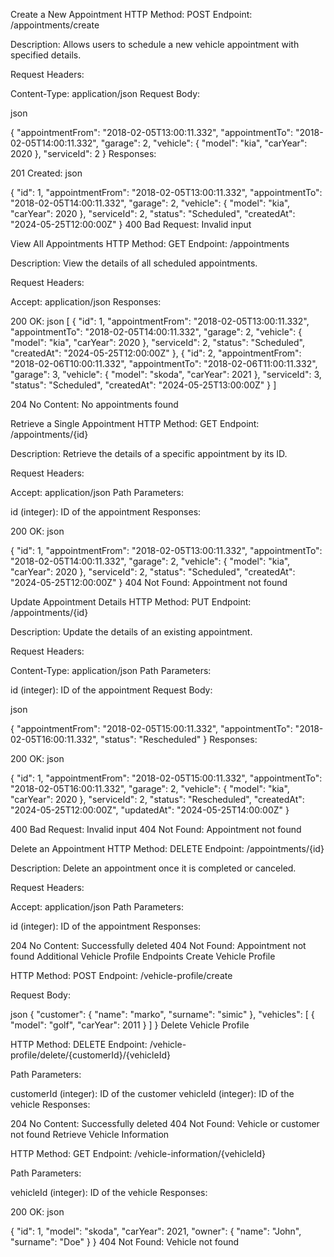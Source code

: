 Create a New Appointment
HTTP Method: POST
Endpoint: /appointments/create

Description: Allows users to schedule a new vehicle appointment with specified details.

Request Headers:

Content-Type: application/json
Request Body:

json

{
  "appointmentFrom": "2018-02-05T13:00:11.332",
  "appointmentTo": "2018-02-05T14:00:11.332",
  "garage": 2,
  "vehicle": {
    "model": "kia",
    "carYear": 2020
  },
  "serviceId": 2
}
Responses:

201 Created:
json

{
  "id": 1,
  "appointmentFrom": "2018-02-05T13:00:11.332",
  "appointmentTo": "2018-02-05T14:00:11.332",
  "garage": 2,
  "vehicle": {
    "model": "kia",
    "carYear": 2020
  },
  "serviceId": 2,
  "status": "Scheduled",
  "createdAt": "2024-05-25T12:00:00Z"
}
400 Bad Request: Invalid input



View All Appointments
HTTP Method: GET
Endpoint: /appointments

Description: View the details of all scheduled appointments.

Request Headers:

Accept: application/json
Responses:

200 OK:
json
[
  {
    "id": 1,
    "appointmentFrom": "2018-02-05T13:00:11.332",
    "appointmentTo": "2018-02-05T14:00:11.332",
    "garage": 2,
    "vehicle": {
      "model": "kia",
      "carYear": 2020
    },
    "serviceId": 2,
    "status": "Scheduled",
    "createdAt": "2024-05-25T12:00:00Z"
  },
  {
    "id": 2,
    "appointmentFrom": "2018-02-06T10:00:11.332",
    "appointmentTo": "2018-02-06T11:00:11.332",
    "garage": 3,
    "vehicle": {
      "model": "skoda",
      "carYear": 2021
    },
    "serviceId": 3,
    "status": "Scheduled",
    "createdAt": "2024-05-25T13:00:00Z"
  }
  ]
  
204 No Content: No appointments found



Retrieve a Single Appointment
HTTP Method: GET
Endpoint: /appointments/{id}

Description: Retrieve the details of a specific appointment by its ID.

Request Headers:

Accept: application/json
Path Parameters:

id (integer): ID of the appointment
Responses:

200 OK:
json

{
  "id": 1,
  "appointmentFrom": "2018-02-05T13:00:11.332",
  "appointmentTo": "2018-02-05T14:00:11.332",
  "garage": 2,
  "vehicle": {
    "model": "kia",
    "carYear": 2020
  },
  "serviceId": 2,
  "status": "Scheduled",
  "createdAt": "2024-05-25T12:00:00Z"
}
404 Not Found: Appointment not found



Update Appointment Details
HTTP Method: PUT
Endpoint: /appointments/{id}

Description: Update the details of an existing appointment.

Request Headers:

Content-Type: application/json
Path Parameters:

id (integer): ID of the appointment
Request Body:

json

{
  "appointmentFrom": "2018-02-05T15:00:11.332",
  "appointmentTo": "2018-02-05T16:00:11.332",
  "status": "Rescheduled"
}
Responses:

200 OK:
json

{
  "id": 1,
  "appointmentFrom": "2018-02-05T15:00:11.332",
  "appointmentTo": "2018-02-05T16:00:11.332",
  "garage": 2,
  "vehicle": {
    "model": "kia",
    "carYear": 2020
  },
  "serviceId": 2,
  "status": "Rescheduled",
  "createdAt": "2024-05-25T12:00:00Z",
  "updatedAt": "2024-05-25T14:00:00Z"
}

400 Bad Request: Invalid input
404 Not Found: Appointment not found



Delete an Appointment
HTTP Method: DELETE
Endpoint: /appointments/{id}

Description: Delete an appointment once it is completed or canceled.

Request Headers:

Accept: application/json
Path Parameters:

id (integer): ID of the appointment
Responses:

204 No Content: Successfully deleted
404 Not Found: Appointment not found
Additional Vehicle Profile Endpoints
Create Vehicle Profile

HTTP Method: POST
Endpoint: /vehicle-profile/create

Request Body:

json
{
  "customer": {
    "name": "marko",
    "surname": "simic"
  },
  "vehicles": [
    {
      "model": "golf",
      "carYear": 2011
    }
  ]
}
Delete Vehicle Profile

HTTP Method: DELETE
Endpoint: /vehicle-profile/delete/{customerId}/{vehicleId}

Path Parameters:

customerId (integer): ID of the customer
vehicleId (integer): ID of the vehicle
Responses:

204 No Content: Successfully deleted
404 Not Found: Vehicle or customer not found
Retrieve Vehicle Information

HTTP Method: GET
Endpoint: /vehicle-information/{vehicleId}

Path Parameters:

vehicleId (integer): ID of the vehicle
Responses:

200 OK:
json

{
  "id": 1,
  "model": "skoda",
  "carYear": 2021,
  "owner": {
    "name": "John",
    "surname": "Doe"
  }
}
404 Not Found: Vehicle not found
